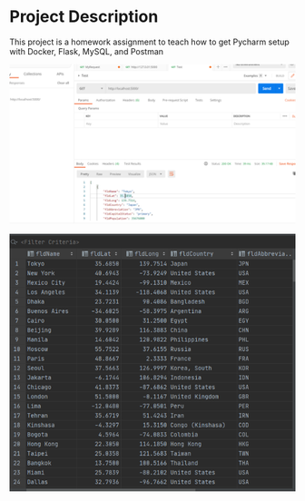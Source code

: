 # Project Description
This project is a homework assignment to teach how to get Pycharm setup with Docker, Flask, MySQL, and Postman

![postman request output](screenshots/postman.png)

![pycharm data query](screenshots/query.png)

